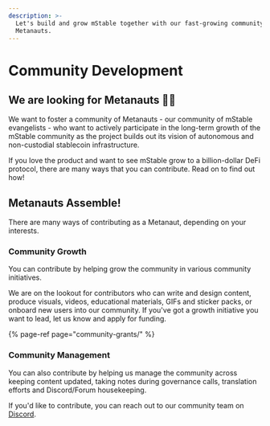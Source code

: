 ```yaml
---
description: >-
  Let's build and grow mStable together with our fast-growing community of
  Metanauts.
---
```


# Community Development

## We are looking for Metanauts 🧑‍🚀

We want to foster a community of Metanauts - our community of mStable evangelists - who want to actively participate in the long-term growth of the mStable community as the project builds out its vision of autonomous and non-custodial stablecoin infrastructure.

If you love the product and want to see mStable grow to a billion-dollar DeFi protocol, there are many ways that you can contribute. Read on to find out how!

## Metanauts Assemble!

There are many ways of contributing as a Metanaut, depending on your interests.

### Community Growth

You can contribute by helping grow the community in various community initiatives.

We are on the lookout for contributors who can write and design content, produce visuals, videos, educational materials, GIFs and sticker packs, or onboard new users into our community. If you've got a growth initiative you want to lead, let us know and apply for funding.

{% page-ref page="community-grants/" %}

### Community Management

You can also contribute by helping us manage the community across keeping content updated, taking notes during governance calls, translation efforts and Discord/Forum housekeeping.

If you'd like to contribute, you can reach out to our community team on [Discor​​d](https://discord.com/invite/pgCVG7e).

